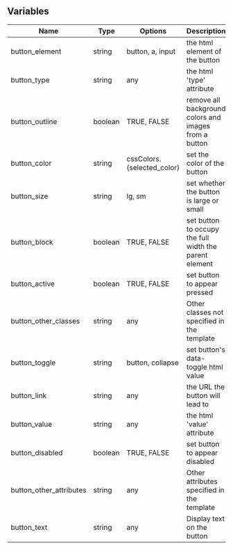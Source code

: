 ## Variables
| Name                    | Type    | Options                     | Description                                            |
| ----------------------- | ------- | --------------------------- | ------------------------------------------------------ |
| button_element          | string  | button, a, input            | the html element of the button                         |
| button_type             | string  | any                         | the html 'type' attribute                              |
| button_outline          | boolean | TRUE, FALSE                 | remove all background colors and images from a button  |
| button_color            | string  | cssColors.(selected_color) | set the color of the button                            |
| button_size             | string  | lg, sm                      | set whether the button is large or small               |
| button_block            | boolean | TRUE, FALSE                 | set button to occupy the full width the parent element |
| button_active           | boolean | TRUE, FALSE                 | set button to appear pressed                           |
| button_other_classes    | string  | any                         | Other classes not specified in the template            |
| button_toggle           | string  | button, collapse            | set button's data-toggle html value                    |
| button_link             | string  | any                         | the URL the button will lead to                        |
| button_value            | string  | any                         | the html 'value' attribute                             |
| button_disabled         | boolean | TRUE, FALSE                 | set button to appear disabled                          |
| button_other_attributes | string  | any                         | Other attributes specified in the template             |
| button_text             | string  | any                         | Display text on the button                             |

